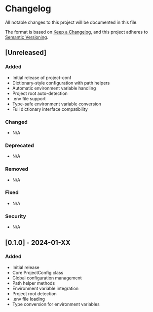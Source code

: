 # Changelog

All notable changes to this project will be documented in this file.

The format is based on [Keep a Changelog](https://keepachangelog.com/en/1.0.0/),
and this project adheres to [Semantic Versioning](https://semver.org/spec/v2.0.0.html).

## [Unreleased]

### Added
- Initial release of project-conf
- Dictionary-style configuration with path helpers
- Automatic environment variable handling
- Project root auto-detection
- .env file support
- Type-safe environment variable conversion
- Full dictionary interface compatibility

### Changed
- N/A

### Deprecated
- N/A

### Removed
- N/A

### Fixed
- N/A

### Security
- N/A

## [0.1.0] - 2024-01-XX

### Added
- Initial release
- Core ProjectConfig class
- Global configuration management
- Path helper methods
- Environment variable integration
- Project root detection
- .env file loading
- Type conversion for environment variables
